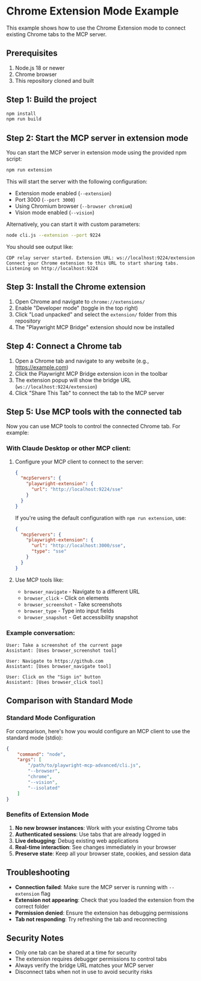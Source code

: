 # Chrome Extension Mode Example

This example shows how to use the Chrome Extension mode to connect existing Chrome tabs to the MCP server.

## Prerequisites

1. Node.js 18 or newer
2. Chrome browser
3. This repository cloned and built

## Step 1: Build the project

```bash
npm install
npm run build
```

## Step 2: Start the MCP server in extension mode

You can start the MCP server in extension mode using the provided npm script:

```bash
npm run extension
```

This will start the server with the following configuration:
- Extension mode enabled (`--extension`)
- Port 3000 (`--port 3000`)
- Using Chromium browser (`--browser chromium`)
- Vision mode enabled (`--vision`)

Alternatively, you can start it with custom parameters:

```bash
node cli.js --extension --port 9224
```

You should see output like:
```
CDP relay server started. Extension URL: ws://localhost:9224/extension
Connect your Chrome extension to this URL to start sharing tabs.
Listening on http://localhost:9224
```

## Step 3: Install the Chrome extension

1. Open Chrome and navigate to `chrome://extensions/`
2. Enable "Developer mode" (toggle in the top right)
3. Click "Load unpacked" and select the `extension/` folder from this repository
4. The "Playwright MCP Bridge" extension should now be installed

## Step 4: Connect a Chrome tab

1. Open a Chrome tab and navigate to any website (e.g., https://example.com)
2. Click the Playwright MCP Bridge extension icon in the toolbar
3. The extension popup will show the bridge URL (`ws://localhost:9224/extension`)
4. Click "Share This Tab" to connect the tab to the MCP server

## Step 5: Use MCP tools with the connected tab

Now you can use MCP tools to control the connected Chrome tab. For example:

### With Claude Desktop or other MCP client:

1. Configure your MCP client to connect to the server:
   ```json
   {
     "mcpServers": {
       "playwright-extension": {
         "url": "http://localhost:9224/sse"
       }
     }
   }
   ```

   If you're using the default configuration with `npm run extension`, use:
   ```json
   {
     "mcpServers": {
       "playwright-extension": {
         "url": "http://localhost:3000/sse",
         "type": "sse"
       }
     }
   }
   ```

2. Use MCP tools like:
   - `browser_navigate` - Navigate to a different URL
   - `browser_click` - Click on elements
   - `browser_screenshot` - Take screenshots
   - `browser_type` - Type into input fields
   - `browser_snapshot` - Get accessibility snapshot

### Example conversation:

```
User: Take a screenshot of the current page
Assistant: [Uses browser_screenshot tool]

User: Navigate to https://github.com
Assistant: [Uses browser_navigate tool]

User: Click on the "Sign in" button
Assistant: [Uses browser_click tool]
```

## Comparison with Standard Mode

### Standard Mode Configuration

For comparison, here's how you would configure an MCP client to use the standard mode (stdio):

```json
{
    "command": "node",
    "args": [
        "/path/to/playwright-mcp-advanced/cli.js",
        "--browser",
        "chrome",
        "--vision",
        "--isolated"
    ]
}
```

### Benefits of Extension Mode

1. **No new browser instances**: Work with your existing Chrome tabs
2. **Authenticated sessions**: Use tabs that are already logged in
3. **Live debugging**: Debug existing web applications
4. **Real-time interaction**: See changes immediately in your browser
5. **Preserve state**: Keep all your browser state, cookies, and session data

## Troubleshooting

- **Connection failed**: Make sure the MCP server is running with `--extension` flag
- **Extension not appearing**: Check that you loaded the extension from the correct folder
- **Permission denied**: Ensure the extension has debugging permissions
- **Tab not responding**: Try refreshing the tab and reconnecting

## Security Notes

- Only one tab can be shared at a time for security
- The extension requires debugger permissions to control tabs
- Always verify the bridge URL matches your MCP server
- Disconnect tabs when not in use to avoid security risks